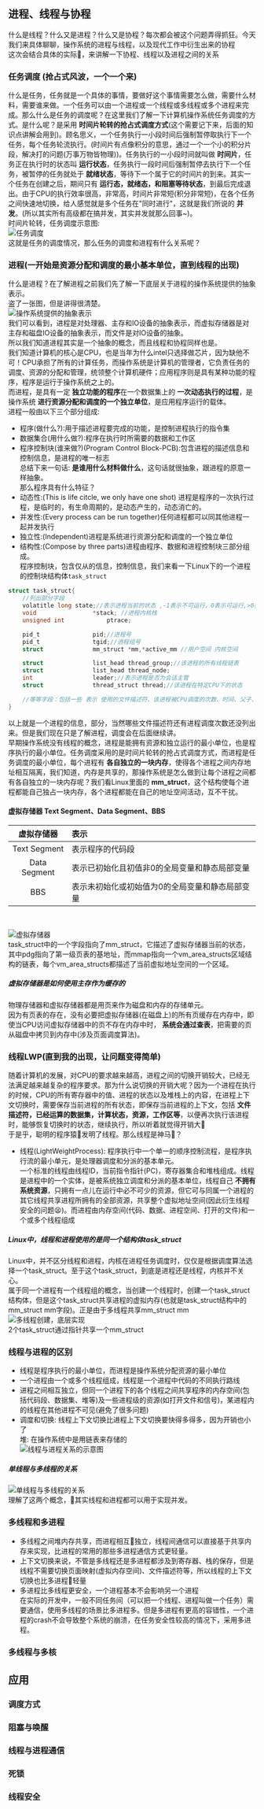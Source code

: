 ## 进程、线程与协程
什么是线程？什么又是进程？什么又是协程？每次都会被这个问题弄得抓狂。今天我们来具体聊聊，操作系统的进程与线程，以及现代工作中衍生出来的协程<br>
这次会结合具体的实际🌰，来讲解一下协程、线程以及进程之间的关系
### 任务调度 (抢占式风波，一个一个来)
什么是任务，任务就是一个具体的事情，要做好这个事情需要怎么做，需要什么材料，需要谁来做。一个任务可以由一个进程或一个线程或多线程或多个进程来完成。那么什么是任务的调度呢？在这里我们了解一下计算机操作系统任务调度的方式。是什么呢？是采用 **时间片轮转的抢占式调度方式**(这个需要记下来，后面的知识点讲解会用到)。顾名思义，一个任务执行一小段时间后强制暂停取执行下一个任务，每个任务轮流执行。(时间片有点像积分的意思，通过一个一个小的积分片段，解决打的问题(万事万物皆物理))。任务执行的一小段时间就叫做 **时间片**，任务正在执行时的状态叫 **运行状态**，任务执行一段时间后强制暂停去执行下一个任务，被暂停的任务就处于 **就绪状态**，等待下一个属于它的时间片的到来。其实一个任务在创建之后，期间只有 **运行态，就绪态，和阻塞等待状态**，到最后完成退出。由于CPU的执行效率很高，非常高，时间片非常短(积分非常短)，在各个任务之间快速地切换，给人感觉就是多个任务在"同时进行"，这就是我们所说的 **并发**。(所以其实所有高级都在搞并发，其实并发就那么回事~)。<br>
时间片轮转，任务调度示意图:<br>
![任务调度](./img/tasks_os.png "任务调度")<br>
这就是任务的调度情况，那么任务的调度和进程有什么关系呢？<br>
### 进程(一开始是资源分配和调度的最小基本单位，直到线程的出现)
什么是进程？在了解进程之前我们先了解一下底层关于进程的操作系统提供的抽象表示。<br>
盗了一张图，但是讲得很清楚。<br>
![操作系统提供的抽象表示](./img/process.png "操作系统提供的抽象表示")<br>
我们可以看到，进程是对处理器、主存和IO设备的抽象表示，而虚拟存储器是对主存和磁盘IO设备的抽象表示，而文件是对IO设备的抽象。<br>
所以我们知道进程其实是一个抽象的概念，而且线程和协程同样也是。<br>
我们知道计算机的核心是CPU，也是当年为什么intel只选择做芯片，因为缺他不可！CPU承担了所有的计算任务，而操作系统是计算机的管理者，它负责任务的调度、资源的分配和管理，统领整个计算机硬件；应用程序则是具有某种功能的程序，程序是运行于操作系统之上的。<br>
而进程，是具有一定 **独立功能的程序**在一个数据集上的 **一次动态执行的过程**，是操作系统 **进行资源分配和调度的一个独立单位**，是应用程序运行的载体。<br>
进程一般由以下三个部分组成:<br>
* 程序(做什么?):用于描述进程要完成的功能，是控制进程执行的指令集
* 数据集合(用什么做?):程序在执行时所需要的数据和工作区
* 程序控制块(谁来做?)(Program Control Block-PCB):包含进程的描述信息和控制信息，是进程的唯一标志<br>
总结下来一句话: **是谁用什么材料做什么**，这句话就很抽象，跟进程的原意一样抽象。<br>
那么程序具有什么特征？<br>
* 动态性:(This is life citcle, we only have one shot) 进程是程序的一次执行过程，是临时的，有生命周期的，是动态产生的，动态消亡的。
* 并发性:(Every process can be run together)任何进程都可以同其他进程一起并发执行
* 独立性:(Independent)进程是系统进行资源分配和调度的一个独立单位
* 结构性:(Compose by three parts)进程由程序、数据和进程控制块三部分组成。<br>
程序控制块，包含仅从的信息，控制信息，我们来看一下Linux下的一个进程的控制块结构体`task_struct`<br>
```c
struct task_struct{
    //列出部分字段
    volatitle long state;//表示进程当前的状态 ,-1表示不可运行，0表示可运行,>0表示停止
    void                *stack; //进程内核栈
    unsigned int            ptrace;

    pid_t               pid;//进程号
    pid_t               tgid;//进程组号
    struct              mm_struct *mm,*active_mm //用户空间 内核空间

    struct              list_head thread_group;//该进程的所有线程链表
    struct              list_head thread_node;
    int                 leader;//表示进程是否为会话主管
    struct              thread_struct thread;//该进程在特定CPU下的状态

    //等等字段：包括一些 表示 使用的文件描述符、该进程被CPU调度的次数、时间、父子、兄弟进程等信息
}
```
以上就是一个进程的信息，部分，当然哪些文件描述符还有进程调度次数还没列出来。但是我们现在只是了解进程，调度会在后面继续讲。<br>
早期操作系统没有线程的概念，进程是能拥有资源和独立运行的最小单位，也是程序执行的最小单位。任务调度采用的是时间片轮转的抢占式调度方式，而进程是任务调度的最小单位，每个进程有 **各自独立的一块内存**，使得各个进程之间内存地址相互隔离，我们知道，内存是共享的，那操作系统是怎么做到让每个进程之间都有各自独立的一块内存呢？我们看Linux里面的 **mm_struct**，这个结构使每个进程都能自己独占一块内存，各个进程都能在自己的地址空间活动，互不干扰。<br>
#### 虚拟存储器 Text Segment、Data Segment、BBS

虚拟存储器|表示
|:--:|:--
Text Segment|表示程序的代码段
Data Segment|表示已初始化且初值非0的全局变量和静态局部变量
BBS|表示未初始化或初始值为0的全局变量和静态局部变量
<br>

![虚拟存储器](./img/virtualStorage.jpg "虚拟存储器")<br>
task_struct中的一个字段指向了mm_struct，它描述了虚拟存储器当前的状态，其中pdg指向了第一级页表的基地址，而mmap指向一个vm_area_structs区域结构的链表，每个vm_area_structs都描述了当前虚拟地址空间的一个区域。<br>
##### 虚拟存储器是如何使用主存作为缓存的
物理存储器和虚拟存储器都是用页来作为磁盘和内存的存储单元。<br>
因为有页表的存在，没有必要把虚拟存储器(在磁盘上)的所有页缓存在内存中，即使当CPU访问虚拟存储器中的页不存在内存中时， **系统会通过查表**，把需要的页从磁盘中拷贝到内存中(涉及页面调度算法)。<br>
### 线程LWP(直到我的出现，让问题变得简单)
随着计算机的发展，对CPU的要求越来越高，进程之间的切换开销较大，已经无法满足越来越复杂的程序要求。那为什么说切换的开销大呢？因为一个进程在执行的时候，CPU的所有寄存器中的值、进程的状态以及堆栈上的内容，在进程上下文切换时，需要保存当前进程的所有状态，即保存当前进程的上下文，包括 **文件描述符，已经运算的数据集，计算状态，资源，工作区等**，以便再次执行该进程时，能够恢复切换时的状态，继续执行，所以听着就觉得开销大🤮<br>
于是乎，聪明的程序猿🐒发明了线程。那么线程是神马🐎？<br>
* 线程(LightWeightProcess): 程序执行中一个单一的顺序控制流程，是程序执行流的最小单元，是处理器调度和分派的基本单元。<br>
一个标准的线程由线程ID，当前指令指针(PC)，寄存器集合和堆栈组成。线程是进程中的一个实体，是被系统独立调度和分派的基本单位，线程自己 **不拥有系统资源**，只拥有一点儿在运行中必不可少的资源，但它可与同属一个进程的其它线程共享进程所拥有的全部资源，共享整个虚拟地址空间(因此衍生线程安全的问题😫)。而进程由内存空间(代码、数据、进程空间、打开的文件)和一个或多个线程组成<br>
##### Linux中，线程和进程使用的是同一个结构体task_struct
Linux中，并不区分线程和进程，内核在进程任务调度时，仅仅是根据调度算法选择一个task_struct。至于这个task_struct，到底是进程还是线程，内核并不关心。<br>
属于同一个进程有一个线程组的概念，当创建一个线程时，创建一个task_struct结构体，但是这个task_struct共享进程的虚拟内存(也就是task_struct结构中的mm_struct mm字段)。正是由于多线程共享mm_struct mm<br>
![多线程创建，底层实现](./img/virtualStorage.jpg "多线程创建，底层实现")<br>
2个task_struct通过指针共享一个mm_struct<br>
### 线程与进程的区别
* 线程是程序执行的最小单位，而进程是操作系统分配资源的最小单位
* 一个进程由一个或多个线程组成，线程是一个进程中代码的不同执行路线
* 进程之间相互独立，但同一个进程下的各个线程之间共享程序的内存空间(包括代码段、数据集、堆等)及一些进程级的资源(如打开文件和信号)，某进程内的线程在其他进程不可见(避免了很多问题)
* 调度和切换: 线程上下文切换比进程上下文切换要快得多得多，因为开销也小了<br>
堆: 在操作系统中是用链表来存储的<br>
![线程与进程关系的示意图](./img/process_thread_relative.png "进程与线程的资源共享关系")<br>
##### 单线程与多线程的关系
![单线程与多线程的关系](./img/single_mutilple_thread.png "单线程与多线程的关系")<br>
理解了这两个概念，其实线程和进程都可以用于实现并发。<br>
### 多线程和多进程
* 多线程之间堆内存共享，而进程相互独立，线程间通信可以直接基于共享内存来实现，比进程的常用的那些多进程通信方式更轻量。
* 上下文切换来说，不管是多线程还是多进程都涉及到寄存器、栈的保存，但是线程不需要切换页面映射(虚拟内存空间)、文件描述符等，所以线程的上下文切换也比多进程轻量
* 多进程比多线程更安全，一个进程基本不会影响另一个进程<br>
在实际的开发中，一般不同任务间（可以把一个线程、进程叫做一个任务）需要通信，使用多线程的场景比多进程多。但是多进程有更高的容错性，一个进程的crash不会导致整个系统的崩溃，在任务安全性较高的情况下，采用多进程。
### 多线程与多核

## 应用
### 调度方式
### 阻塞与唤醒
### 线程与进程通信
### 死锁
### 线程安全